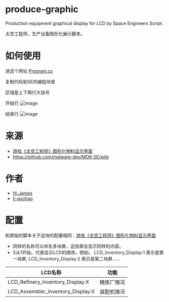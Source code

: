 # produce-graphic

Production equipment graphical display for LCD by Space Engineers Script.

太空工程师，生产设备图形化展示脚本。

# 如何使用

进这个网址 [Program.cs](Program.cs)

复制代码到SE的编程块里

区域是上下两行大括号

开始行
![image](https://github.com/se-scripts/inventory-graphic/assets/46225881/c9da6269-6c71-4e49-b25e-9e928ebe86c4)

结束行
![image](https://github.com/se-scripts/inventory-graphic/assets/46225881/c54d10d9-b706-4ffd-aebf-6e9426e11925)

# 来源

- [游戏《太空工程师》图形化物料显示界面](https://www.bilibili.com/read/cv27778300/)
- <https://github.com/malware-dev/MDK-SE/wiki>

# 作者

- [Hi.James](https://space.bilibili.com/368005035)
- [li-guohao](https://github.com/li-guohao)

# 配置

和原始的脚本关于这块的配置相同：[游戏《太空工程师》图形化物料显示界面](https://www.bilibili.com/read/cv27778300/)

- 同样的名称可以命名多块屏，这些屏会显示同样的内容。
- X从1开始，代表显示LCD的顺序。例如， LCD_Inventory_Display:1 表示是第一块屏, LCD_Inventory_Display:2 表示是第二块屏……


|  LCD名称   | 功能  |
|  ----  | ----  |
| LCD_Refinery_Inventory_Display:X  | 精炼厂情况 |
| LCD_Assembler_Inventory_Display:X  | 装配机情况 |


